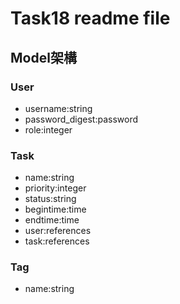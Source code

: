 # Task18 readme file
## Model架構
### User
* username:string
* password_digest:password
* role:integer
### Task
* name:string
* priority:integer
* status:string
* begintime:time
* endtime:time
* user:references
* task:references
### Tag
* name:string